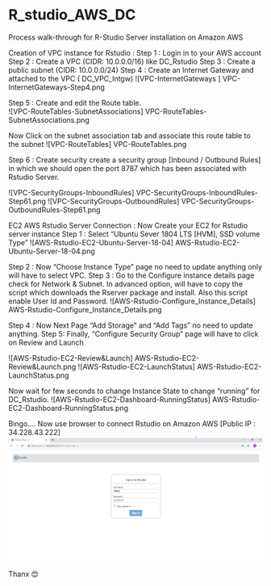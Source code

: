 # R_studio_AWS_DC
Process walk-through for R-Studio Server installation on Amazon AWS

Creation of VPC instance for Rstudio :
Step 1 : Login in to your AWS account 
Step 2 : Create a VPC (CIDR: 10.0.0.0/16) like DC_Rstudio
Step 3 : Create a public subnet (CIDR: 10.0.0.0/24)
Step 4 : Create an Internet Gateway and attached to the VPC ( DC_VPC_Intgw) 
![VPC-InternetGateways ] VPC-InternetGateways-Step4.png
 
Step 5 : Create and edit the Route table.  
![VPC-RouteTables-SubnetAssociations] VPC-RouteTables-SubnetAssociations.png

Now Click on the subnet association tab and associate this route table to the subnet
![VPC-RouteTables] VPC-RouteTables.png
 
Step 6 : Create security create a security group [Inbound / Outbound Rules] in which we should open the port 8787 which has been associated with Rstudio Server.

![VPC-SecurityGroups-InboundRules] VPC-SecurityGroups-InboundRules-Step61.png
![VPC-SecurityGroups-OutboundRules] VPC-SecurityGroups-OutboundRules-Step61.png
 

EC2 AWS Rstudio Server Connection :
Now Create your EC2 for Rstudio server instance
Step 1 : Select “Ubuntu Sever 1804 LTS [HVM], SSD volume Type”
![AWS-Rstudio-EC2-Ubuntu-Server-18-04] AWS-Rstudio-EC2-Ubuntu-Server-18-04.png
 

Step 2 : 
Now “Choose Instance Type” page no need to update anything only will have to select VPC.
Step 3 :
 Go to the Configure instance details page check for Network & Subnet.
In advanced option, will have to copy the script which downloads the Rserver package and install. Also this script enable User Id and Password.
![AWS-Rstudio-Configure_Instance_Details] AWS-Rstudio-Configure_Instance_Details.png

Step 4 : Now Next Page “Add Storage” and “Add Tags” no need to update anything.
Step 5: Finally, “Configure Security Group” page will have to click on Review and Launch

![AWS-Rstudio-EC2-Review&Launch] AWS-Rstudio-EC2-Review&Launch.png 
![AWS-Rstudio-EC2-LaunchStatus] AWS-Rstudio-EC2-LaunchStatus.png

Now wait for few seconds to change Instance State to change “running” for DC_Rstudio.
![AWS-Rstudio-EC2-Dashboard-RunningStatus] AWS-Rstudio-EC2-Dashboard-RunningStatus.png 

Bingo…. Now use browser to connect Rstudio  on Amazon AWS [Public IP : 34.228.43.222]
![R-Studio-SignIn-AWS](R-Studio-SignIn-AWS.png)


Thanx 😊



